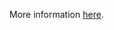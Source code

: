 More information [here](https://docs.paloaltonetworks.com/content/techdocs/en_US/prisma/prisma-cloud/prisma-cloud-code-security-policy-reference/api-policies/openapi-policies/ensure-that-security-operations-is-not-empty.html).
